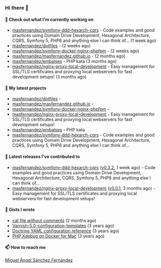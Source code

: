 ### Hi there 👋

#### 👷 Check out what I'm currently working on

- [masfernandez/symfony-ddd-hexarch-cqrs](https://github.com/masfernandez/symfony-ddd-hexarch-cqrs) - Code examples and good practices using Domain Drive Development, Hexagonal Architecture, CQRS, Symfony 5, PHP8 and anything else I can think of... (1 week ago)
- [masfernandez/dotfiles](https://github.com/masfernandez/dotfiles) -  (2 weeks ago)
- [masfernandez/symfony-docker-nginx-phpfpm](https://github.com/masfernandez/symfony-docker-nginx-phpfpm) -  (2 weeks ago)
- [masfernandez/masfernandez.github.io](https://github.com/masfernandez/masfernandez.github.io) -  (2 months ago)
- [masfernandez/embalses](https://github.com/masfernandez/embalses) - PHP kata (3 months ago)
- [masfernandez/nginx-proxy-local-development](https://github.com/masfernandez/nginx-proxy-local-development) - Easy management for SSL/TLS certificates and proxying local webservers for fast development setups! (3 months ago)

#### 🌱 My latest projects

- [masfernandez/dotfiles](https://github.com/masfernandez/dotfiles) - 
- [masfernandez/masfernandez.github.io](https://github.com/masfernandez/masfernandez.github.io) - 
- [masfernandez/symfony-docker-nginx-phpfpm](https://github.com/masfernandez/symfony-docker-nginx-phpfpm) - 
- [masfernandez/nginx-proxy-local-development](https://github.com/masfernandez/nginx-proxy-local-development) - Easy management for SSL/TLS certificates and proxying local webservers for fast development setups!
- [masfernandez/embalses](https://github.com/masfernandez/embalses) - PHP kata
- [masfernandez/symfony-ddd-hexarch-cqrs](https://github.com/masfernandez/symfony-ddd-hexarch-cqrs) - Code examples and good practices using Domain Drive Development, Hexagonal Architecture, CQRS, Symfony 5, PHP8 and anything else I can think of...

#### 🔭 Latest releases I've contributed to

- [masfernandez/symfony-ddd-hexarch-cqrs](https://github.com/masfernandez/symfony-ddd-hexarch-cqrs) ([v0.3.2](https://github.com/masfernandez/symfony-ddd-hexarch-cqrs/releases/tag/v0.3.2), 1 week ago) - Code examples and good practices using Domain Drive Development, Hexagonal Architecture, CQRS, Symfony 5, PHP8 and anything else I can think of...
- [masfernandez/nginx-proxy-local-development](https://github.com/masfernandez/nginx-proxy-local-development) ([v0.0.1](https://github.com/masfernandez/nginx-proxy-local-development/releases/tag/v0.0.1), 3 months ago) - Easy management for SSL/TLS certificates and proxying local webservers for fast development setups!

#### 📓 Gists I wrote

- [cat file without comments](https://gist.github.com/1d9130306df464fe1897df1728291704) (2 months ago)
- [Varnish-5.0-configuration-templates](https://gist.github.com/56f2794ee6c9a0e46947b469a7653a5c) (3 years ago)
- [Doctrine YAML configuration reference](https://gist.github.com/8ac27c85e889986f51ed1ee3a1209ff3) (3 years ago)
- [PHP Xdebug on Docker for Mac](https://gist.github.com/fb1ad02b624f911040b70afbf9c6db44) (3 years ago)

#### 📫 How to reach me

[Miguel Ángel Sánchez Fernández](mailto:mangel.sanfer@gmail.com?subject=[GitHub]%20Contact)
